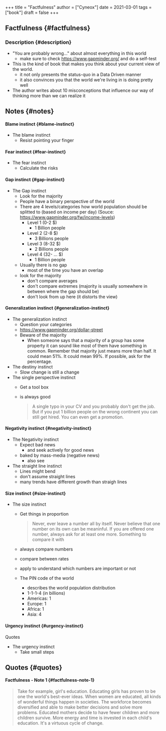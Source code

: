 +++
title = "Factfulness"
author = ["Cyneox"]
date = 2021-03-01
tags = ["book"]
draft = false
+++

## Factfulness {#factfulness}


### Description {#description}

-   "You are probably wrong..." about almost everything in this world
    -   make sure to check <https://www.gapminder.org/> and do a self-test
-   This is the kind of book that makes you think about your current view of the world.
    -   it not only presents the status-quo in a Data Driven manner
    -   it also convinces you that the world we're living in is doing pretty well
-   The author writes about 10 misconceptions that influence our way of thinking more than we can realize it


## Notes {#notes}


#### Blame instinct {#blame-instinct}

-   The blame instinct
    -   Resist pointing your finger


#### Fear instinct {#fear-instinct}

-   The fear instinct
    -   Calculate the risks


#### Gap instinct {#gap-instinct}

-   The Gap instinct
    -   Look for the majority
    -   People have a binary perspective of the world
    -   There are 4 levels/categories how world population should be splitted to (based on income per day) (Souce: <https://www.gapminder.org/fw/income-levels>)
        -   Level 1 (0-2 $)
            -   1 Billion people
        -   Level 2 (2-8 $)
            -   3 Billions people
        -   Level 3 (8-32 $)
            -   2 Billions people
        -   Level 4 (32- ... $)
            -   1 Billion people
    -   Usually there is no gap
        -   most of the time you have an overlap
    -   look for the majority
        -   don't compare averages
        -   don't compare extremes (majority is usually somewhere in between where the gap should be)
        -   don't look from up here (it distorts the view)


#### Generalization instinct {#generalization-instinct}

-   The generalization instinct
    -   Question your categories
    -   <https://www.gapminder.org/dollar-street>
    -   Beware of the majority
        -   When someone says that a majority of a group has some property it can sound like most of them have something in common. Remember that majority just means more than half. It could mean 51%. It could mean 99%. If possible, ask for the percentage.
-   The destiny instinct
    -   Slow change is still a change
-   The single perspective instinct
    -   Get a tool box

    -   is always good

        > A single typo in your CV and you probably don't get the job. But if you put 1 billion people on the wrong continent you can still get hired. You can even get a promotion.


#### Negativity instinct {#negativity-instinct}

-   The Negativity instinct
    -   Expect bad news
        -   and seek actively for good news
    -   baked by mass-media (negative news)
        -   also see
-   The straight line instinct
    -   Lines might bend
    -   don't assume straight lines
    -   many trends have different growth than straigh lines


#### Size instinct {#size-instinct}

-   The size instinct
    -   Get things in proportion

        > Never, ever leave a number all by itself. Never believe that one number on its own can be meaninful. If you are offered one number, always ask for at least one more. Something to compare it with

    -   always compare numbers
    -   compare between rates
    -   apply to understand which numbers are important or not
    -   The PIN code of the world
        -   describes the world population distribution
        -   1-1-1-4 (in billions)
        -   Americas: 1
        -   Europe: 1
        -   Africa: 1
        -   Asia: 4


#### Urgency instinct {#urgency-instinct}

Quotes

-   The urgency instinct
    -   Take small steps


## Quotes {#quotes}


#### Factfulness - Note 1 {#factfulness-note-1}

> Take for example, girl's education. Educating girls has proven to be one the world's best-ever ideas. When women are educated, all kinds of wonderful things happen in societies. The workforce becomes diversified and able to make better decisions and solve more problems. Educated mothers decide to have fewer children and more children survive. More energy and time is invested in each child's education. It's a virtuous cycle of change.
